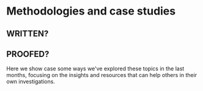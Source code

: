 # Methodologies and case studies

## WRITTEN?
## PROOFED?

Here we show case some ways we've explored these topics in the last months, focusing on the insights and resources that can help others in their own investigations. 